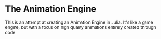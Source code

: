 # The Animation Engine

This is an attempt at creating an Animation Engine in Julia.
It's like a game engine, but with a focus on high quality animations entirely created through code.
